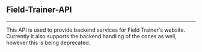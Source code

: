 ## Field-Trainer-API
---
This API is used to provide backend services for Field Trainer's website. Currently it also supports the backend handling of the cones as well, however this is being deprecated.